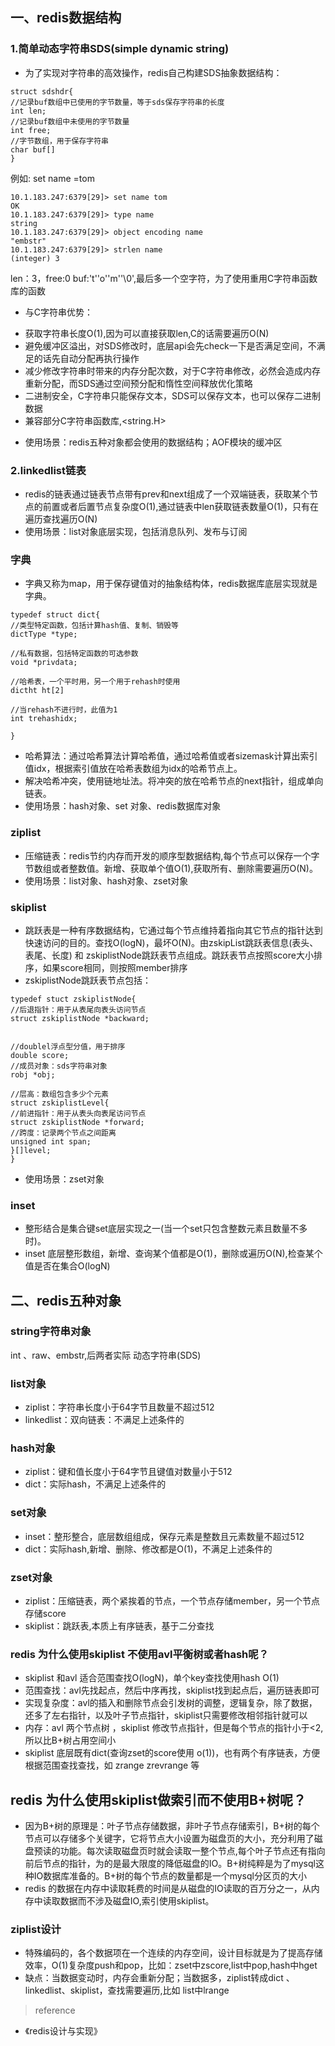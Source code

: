 ## 一、redis数据结构

### 1.简单动态字符串SDS(simple dynamic string)
* 为了实现对字符串的高效操作，redis自己构建SDS抽象数据结构：
~~~
struct sdshdr{
//记录buf数组中已使用的字节数量，等于sds保存字符串的长度
int len;
//记录buf数组中未使用的字节数量
int free;
//字节数组，用于保存字符串
char buf[]
}
~~~

例如: set name =tom 
~~~
10.1.183.247:6379[29]> set name tom
OK
10.1.183.247:6379[29]> type name
string
10.1.183.247:6379[29]> object encoding name
"embstr"
10.1.183.247:6379[29]> strlen name
(integer) 3
~~~
len：3，free:0 buf:'t''o''m''\0',最后多一个空字符，为了使用重用C字符串函数库的函数

* 与C字符串优势：
 - 获取字符串长度O(1),因为可以直接获取len,C的话需要遍历O(N)
 - 避免缓冲区溢出，对SDS修改时，底层api会先check一下是否满足空间，不满足的话先自动分配再执行操作
 - 减少修改字符串时带来的内存分配次数，对于C字符串修改，必然会造成内存重新分配，而SDS通过空间预分配和惰性空间释放优化策略
 - 二进制安全，C字符串只能保存文本，SDS可以保存文本，也可以保存二进制数据
 - 兼容部分C字符串函数库,<string.H>

* 使用场景：redis五种对象都会使用的数据结构；AOF模块的缓冲区
### 2.linkedlist链表
* redis的链表通过链表节点带有prev和next组成了一个双端链表，获取某个节点的前置或者后置节点复杂度O(1),通过链表中len获取链表数量O(1)，只有在遍历查找遍历O(N)
* 使用场景：list对象底层实现，包括消息队列、发布与订阅

### 字典
* 字典又称为map，用于保存键值对的抽象结构体，redis数据库底层实现就是字典。

~~~
typedef struct dict{
//类型特定函数，包括计算hash值、复制、销毁等
dictType *type;

//私有数据，包括特定函数的可选参数
void *privdata;

//哈希表，一个平时用，另一个用于rehash时使用
dictht ht[2]

//当rehash不进行时，此值为1
int trehashidx;

}
~~~

* 哈希算法：通过哈希算法计算哈希值，通过哈希值或者sizemask计算出索引值idx，根据索引值放在哈希表数组为idx的哈希节点上。
* 解决哈希冲突，使用链地址法。将冲突的放在哈希节点的next指针，组成单向链表。
* 使用场景：hash对象、set 对象、redis数据库对象
### ziplist
* 压缩链表：redis节约内存而开发的顺序型数据结构,每个节点可以保存一个字节数组或者整数值。新增、获取单个值O(1),获取所有、删除需要遍历O(N)。
* 使用场景：list对象、hash对象、zset对象
### skiplist
* 跳跃表是一种有序数据结构，它通过每个节点维持着指向其它节点的指针达到快速访问的目的。查找O(logN)，最坏O(N)。由zskipList跳跃表信息(表头、表尾、长度) 和 zskiplistNode跳跃表节点组成。跳跃表节点按照score大小排序，如果score相同，则按照member排序
* zskiplistNode跳跃表节点包括：

~~~
typedef stuct zskiplistNode{
//后退指针：用于从表尾向表头访问节点
struct zskiplistNode *backward;


//doublel浮点型分值，用于排序
double score;
//成员对象：sds字符串对象
robj *obj;

//层高：数组包含多少个元素
struct zskiplistLevel{
//前进指针：用于从表头向表尾访问节点
struct zskiplistNode *forward;
//跨度：记录两个节点之间距离
unsigned int span;
}[]level;
}
~~~
* 使用场景：zset对象

### inset
* 整形结合是集合键set底层实现之一(当一个set只包含整数元素且数量不多时)。
* inset 底层整形数组，新增、查询某个值都是O(1)，删除或遍历O(N),检查某个值是否在集合O(logN)
## 二、redis五种对象

### string字符串对象
int 、raw、embstr,后两者实际 动态字符串(SDS)

### list对象
   * ziplist：字符串长度小于64字节且数量不超过512
   * linkedlist：双向链表：不满足上述条件的
### hash对象
   * ziplist：键和值长度小于64字节且键值对数量小于512
   * dict：实际hash，不满足上述条件的
### set对象
  * inset：整形整合，底层数组组成，保存元素是整数且元素数量不超过512
  * dict：实际hash,新增、删除、修改都是O(1)，不满足上述条件的

### zset对象
   * ziplist：压缩链表，两个紧挨着的节点，一个节点存储member，另一个节点存储score
   * skiplist：跳跃表,本质上有序链表，基于二分查找


### redis 为什么使用skiplist 不使用avl平衡树或者hash呢？
 * skiplist 和avl 适合范围查找O(logN)，单个key查找使用hash O(1)
 * 范围查找：avl先找起点，然后中序再找，skiplist找到起点后，遍历链表即可
 * 实现复杂度：avl的插入和删除节点会引发树的调整，逻辑复杂，除了数据，还多了左右指针，以及叶子节点指针，skiplist只需要修改相邻指针就可以
 * 内存：avl 两个节点树 ，skiplist 修改节点指针，但是每个节点的指针小于<2,所以比B+树占用空间小
 * skiplist 底层既有dict(查询zset的score使用 o(1))，也有两个有序链表，方便根据范围查找查找，如 zrange zrevrange 等

## redis 为什么使用skiplist做索引而不使用B+树呢？

* 因为B+树的原理是：叶子节点存储数据，非叶子节点存储索引，B+树的每个节点可以存储多个关键字，它将节点大小设置为磁盘页的大小，充分利用了磁盘预读的功能。每次读取磁盘页时就会读取一整个节点,每个叶子节点还有指向前后节点的指针，为的是最大限度的降低磁盘的IO。B+树纯粹是为了mysql这种IO数据库准备的。B+树的每个节点的数量都是一个mysql分区页的大小
* redis 的数据在内存中读取耗费的时间是从磁盘的IO读取的百万分之一，从内存中读取数据而不涉及磁盘IO,索引使用skiplist。


### ziplist设计
* 特殊编码的，各个数据项在一个连续的内存空间，设计目标就是为了提高存储效率，O(1)复杂度push和pop，比如：zset中zscore,list中pop,hash中hget
* 缺点：当数据变动时，内存会重新分配；当数据多，ziplist转成dict 、linkedlist、skiplist，查找需要遍历,比如 list中lrange 


> reference
* 《redis设计与实现》

